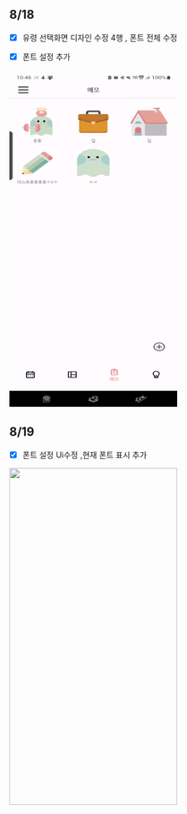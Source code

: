 



## 8/18



- [x]  유령 선택화면 디자인 수정 4행 , 폰트 전체 수정
- [x] 폰트 설정 추가 



<img src="asset/유령추가_선택장면.gif" alt="유령추가_선택장면" width="300" height="600" />



## 8/19 

- [x] 폰트 설정 Ui수정 ,현재 폰트 표시 추가



<img src="asset/폰트설정.gif" width="300" height="600" />



